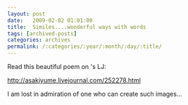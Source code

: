 ```yaml
---
layout: post
date:	2009-02-02 01:01:00
title:  Similes....wonderful ways with words
tags: [archived-posts]
categories: archives
permalink: /:categories/:year/:month/:day/:title/
---
```

Read this beautiful poem on <LJ user="asakiyume">'s LJ:


http://asakiyume.livejournal.com/252278.html


I am lost in admiration of one who can create such images...
